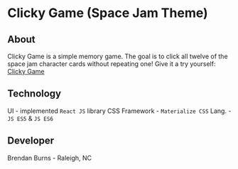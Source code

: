 # Clicky Game (Space Jam Theme)

## About
Clicky Game is a simple memory game.  The goal is to click all twelve of the space jam character cards without repeating one!  Give it a try yourself: [Clicky Game](https://gallant-keller-ae654a.netlify.com/)

## Technology
UI - implemented `React JS` library
CSS Framework - `Materialize CSS`
Lang. - `JS ES5` & `JS ES6`

## Developer
Brendan Burns - Raleigh, NC